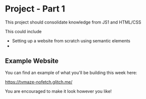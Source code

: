 # Project - Part 1

This project should consolidate knowledge from JS1 and HTML/CSS

This could include

- Setting up a website from scratch using semantic elements
-

## Example Website

You can find an example of what you'll be building this week here:

https://tvmaze-nofetch.glitch.me/

You are encouraged to make it look however you like!
